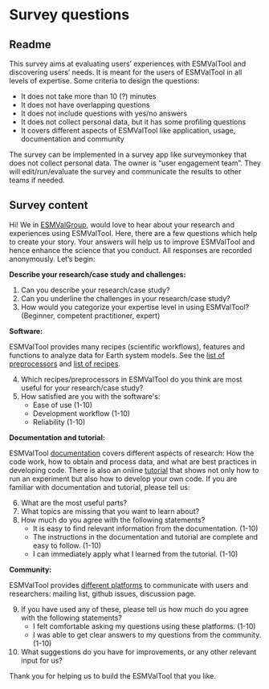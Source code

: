 # Survey questions

## Readme

This survey aims at evaluating users’ experiences with ESMValTool and
discovering users’ needs.  It is meant for the users of ESMValTool in all levels
of expertise. Some criteria to design the questions:

- It does not take more than 10 (?) minutes
- It does not have overlapping questions
- It does not include questions with yes/no answers
- It does not collect personal data, but it has some profiling questions
- It covers different aspects of ESMValTool like application, usage, documentation and community

The survey can be implemented in a survey app like surveymonkey that does not
collect personal data. The owner is “user engagement team”. They will
edit/run/evaluate the survey and communicate the results to other teams if
needed.

## Survey content

Hi! We in [ESMValGroup](https://www.esmvaltool.org/), would love to hear about
your research and experiences using ESMValTool. Here, there are a few questions
which help to create your story. Your answers will help us to improve ESMValTool
and hence enhance the science that you conduct. All responses are recorded
anonymously. Let’s begin:

**Describe your research/case study and challenges:**

1. Can you describe your research/case study?
2. Can you underline the challenges in your research/case study?
3. How would you categorize your expertise level in using ESMValTool? (Beginner,
   competent practitioner, expert)

**Software:**

ESMValTool provides many recipes (scientific workflows), features and functions to analyze data for Earth system
models. See the [list of preprocessors](https://docs.esmvaltool.org/projects/esmvalcore/en/latest/recipe/preprocessor.html#preprocessor) 
and [list of recipes](https://docs.esmvaltool.org/en/latest/recipes/index.html).

4. Which recipes/preprocessors in ESMValTool do you think are most useful for your
research/case study?
5. How satisfied are you with the software's:
    - Ease of use (1-10)
    - Development workflow (1-10)
    - Reliability (1-10)

**Documentation and tutorial:**

ESMValTool [documentation](https://docs.esmvaltool.org/en/latest/) covers
different aspects of research: How the code work, how to obtain and process
data, and what are best practices in developing code. There is also an online
[tutorial](https://esmvalgroup.github.io/ESMValTool_Tutorial/) that shows not
only how to run an experiment but also how to develop your own code.
If you are familiar with documentation and tutorial, please tell us:

6. What are the most useful parts?
7. What topics are missing that you want to learn about?
8. How much do you agree with the following statements?
    - It is easy to find relevant information from the documentation. (1-10)
    - The instructions in the documentation and tutorial are complete and easy
      to follow. (1-10)
    - I can immediately apply what I learned from the tutorial. (1-10)

**Community:**

ESMValTool provides [different
platforms](https://docs.esmvaltool.org/en/latest/introduction.html#support) to
communicate with users and researchers: mailing list, github issues, discussion
page.

9. If you have used any of these, please tell us how much do you agree with
the following statements?
    - I felt comfortable asking my questions using these platforms. (1-10)
    - I was able to get clear answers to my questions from the community. (1-10)
10. What suggestions do you have for improvements, or any other relevant input for us?


Thank you for helping us to build the ESMValTool that you like.
